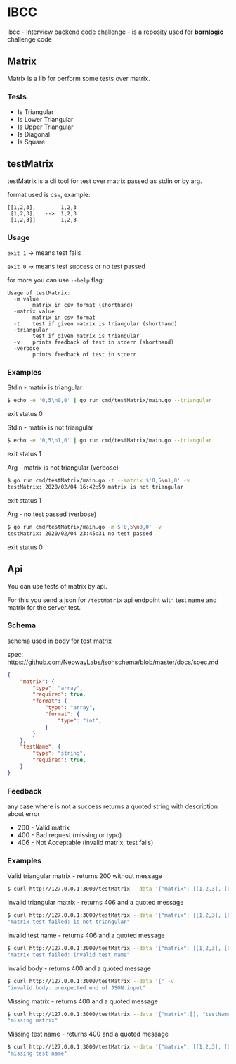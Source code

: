 # IBCC

Ibcc - Interview backend code challenge - is a reposity used for **bornlogic** challenge code

## Matrix

Matrix is a lib for perform some tests over matrix.

### Tests

- Is Triangular
- Is Lower Triangular
- Is Upper Triangular
- Is Diagonal
- Is Square

## testMatrix

testMatrix is a cli tool for test over matrix passed as stdin or by arg.

format used is csv, example:
```
[[1,2,3],        1,2,3
 [1,2,3],   -->  1,2,3
 [1,2,3]]        1,2,3
```

### Usage

`exit 1` -> means test fails

`exit 0` -> means test success or no test passed

for more you can use `--help` flag:
```
Usage of testMatrix:
  -m value
        matrix in csv format (shorthand)
  -matrix value
        matrix in csv format
  -t    test if given matrix is triangular (shorthand)
  -triangular
        test if given matrix is triangular
  -v    prints feedback of test in stderr (shorthand)
  -verbose
        prints feedback of test in stderr
```

### Examples

Stdin - matrix is triangular
```sh
$ echo -e '0,5\n0,0' | go run cmd/testMatrix/main.go --triangular
```
exit status 0


Stdin - matrix is not triangular
```sh
$ echo -e '0,5\n1,0' | go run cmd/testMatrix/main.go --triangular
```
exit status 1


Arg - matrix is not triangular (verbose)
```bash
$ go run cmd/testMatrix/main.go -t --matrix $'0,5\n1,0' -v
testMatrix: 2020/02/04 16:42:59 matrix is not triangular
```
exit status 1


Arg - no test passed (verbose)
```bash
$ go run cmd/testMatrix/main.go -m $'0,5\n0,0' -v
testMatrix: 2020/02/04 23:45:31 no test passed
```
exit status 0


## Api

You can use tests of matrix by api.

For this you send a json for `/testMatrix` api endpoint with test name and matrix for the server test.

### Schema

schema used in body for test matrix

spec: https://github.com/NeowayLabs/jsonschema/blob/master/docs/spec.md

```json
{
	"matrix": {
		"type": "array",
		"required": true,
		"format": {
			"type": "array",
			"format": {
				"type": "int",
			}
		}
	},
	"testName": {
		"type": "string",
		"required": true,
	}
}
```

### Feedback

any case where is not a success returns a quoted string with description about error

- 200 - Valid matrix
- 400 - Bad request (missing or typo)
- 406 - Not Acceptable (invalid matrix, test fails)

### Examples

Valid triangular matrix - returns 200 without message
```sh
$ curl http://127.0.0.1:3000/testMatrix --data '{"matrix": [[1,2,3], [0,1,1], [0,0,1]], "testName": "triangular"}'
```

Invalid triangular matrix - returns 406 and a quoted message
```sh
$ curl http://127.0.0.1:3000/testMatrix --data '{"matrix": [[1,2,3], [0,1,1], [1,0,1]], "testName": "triangular"}' -v
"matrix test failed: is not triangular"
```

Invalid test name - returns 406 and a quoted message
```sh
$ curl http://127.0.0.1:3000/testMatrix --data '{"matrix": [[1,2,3], [0,1,1], [0,0,1]], "testName": "invalid"}'
"matrix test failed: invalid test name"
```

Invalid body - returns 400 and a quoted message
```sh
$ curl http://127.0.0.1:3000/testMatrix --data '{' -v
"invalid body: unexpected end of JSON input"
```

Missing matrix - returns 400 and a quoted message
```sh
$ curl http://127.0.0.1:3000/testMatrix --data '{"matrix":[], "testName": "triangular"}' -v
"missing matrix"
```

Missing test name - returns 400 and a quoted message
```sh
$ curl http://127.0.0.1:3000/testMatrix --data '{"matrix": [[1,2,3], [0,1,1], [1,0,1]], "testName": ""}' -v
"missing test name"
```
